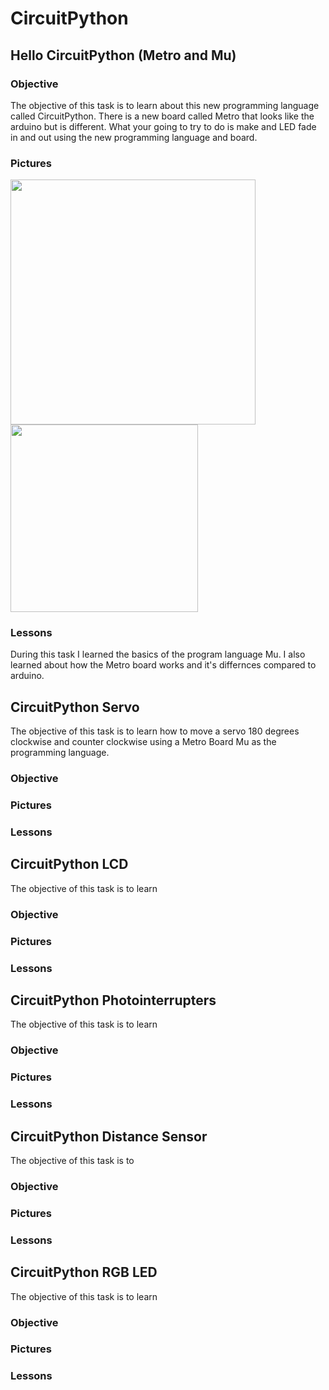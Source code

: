 # CircuitPython
## Hello CircuitPython (Metro and Mu)
### Objective
The objective of this task is to learn about this new programming language called CircuitPython. There is a new board called Metro that looks like the arduino but is different. What your going to try to do is make and LED fade in and out using the new programming language and board.

### Pictures

<img src="media/led_fade_schem.png" width="392px"/><img src="media/led_fade_bb.png" width="300px" />

### Lessons
During this task I learned the basics of the program language Mu. I also learned about how the Metro board works and it's differnces compared to arduino. 


## CircuitPython Servo
The objective of this task is to learn how to move a servo 180 degrees clockwise and counter clockwise using a Metro Board Mu as the programming language.
### Objective

### Pictures

### Lessons

## CircuitPython LCD
The objective of this task is to learn 
### Objective

### Pictures

### Lessons

## CircuitPython Photointerrupters
The objective of this task is to learn 
### Objective

### Pictures

### Lessons

## CircuitPython Distance Sensor
The objective of this task is to 
### Objective

### Pictures

### Lessons

## CircuitPython RGB LED
The objective of this task is to learn 
### Objective

### Pictures

### Lessons
